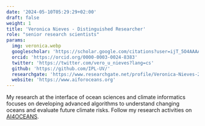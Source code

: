```yaml
---
date: '2024-05-10T05:29:29+02:00'
draft: false
weight: 1
title: 'Veronica Nieves - Distinguished Researcher'
role: "senior research scientists"
params:
  img: veronica.webp
  googlescholar: 'https://scholar.google.com/citations?user=ijT_5O4AAAAJ&hl=en'
  orcid: 'https://orcid.org/0000-0003-0024-8383'
  twitter: 'https://twitter.com/vero_u_nieves?lang=cs'
  github: 'https://github.com/IPL-UV/'
  researchgate: 'https://www.researchgate.net/profile/Veronica-Nieves-2'
  website: 'https://www.aiforoceans.org'
---
```


My research at the interface of ocean sciences and climate informatics focuses on developing advanced algorithms to understand changing oceans and evaluate future climate risks. Follow my research activities on [AI4OCEANS](https://www.aiforoceans.org).
